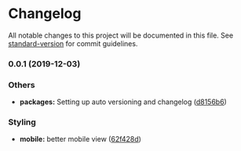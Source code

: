 # Changelog

All notable changes to this project will be documented in this file. See [standard-version](https://github.com/conventional-changelog/standard-version) for commit guidelines.

### 0.0.1 (2019-12-03)


### Others

* **packages:** Setting up auto versioning and changelog ([d8156b6](https://github.com/michaeldwood/michaeldwood.github.io/commit/d8156b6b691bb4f63cda051f54bb526d4943b66c))


### Styling

* **mobile:** better mobile view ([62f428d](https://github.com/michaeldwood/michaeldwood.github.io/commit/62f428dc1e182c941b05a6597945b423246c0169))
